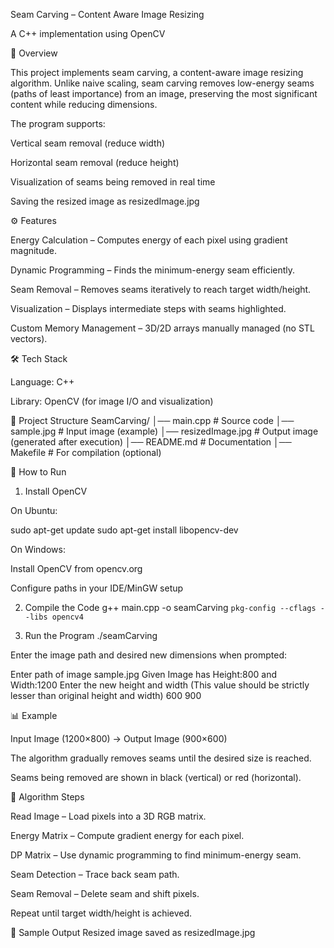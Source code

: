 Seam Carving – Content Aware Image Resizing

A C++ implementation using OpenCV

📌 Overview

This project implements seam carving, a content-aware image resizing algorithm. Unlike naive scaling, seam carving removes low-energy seams (paths of least importance) from an image, preserving the most significant content while reducing dimensions.

The program supports:

Vertical seam removal (reduce width)

Horizontal seam removal (reduce height)

Visualization of seams being removed in real time

Saving the resized image as resizedImage.jpg

⚙️ Features

Energy Calculation – Computes energy of each pixel using gradient magnitude.

Dynamic Programming – Finds the minimum-energy seam efficiently.

Seam Removal – Removes seams iteratively to reach target width/height.

Visualization – Displays intermediate steps with seams highlighted.

Custom Memory Management – 3D/2D arrays manually managed (no STL vectors).

🛠️ Tech Stack

Language: C++

Library: OpenCV (for image I/O and visualization)

📂 Project Structure
SeamCarving/
│── main.cpp          # Source code
│── sample.jpg        # Input image (example)
│── resizedImage.jpg  # Output image (generated after execution)
│── README.md         # Documentation
│── Makefile          # For compilation (optional)

🚀 How to Run
1. Install OpenCV

On Ubuntu:

sudo apt-get update
sudo apt-get install libopencv-dev


On Windows:

Install OpenCV from opencv.org

Configure paths in your IDE/MinGW setup

2. Compile the Code
g++ main.cpp -o seamCarving `pkg-config --cflags --libs opencv4`

3. Run the Program
./seamCarving


Enter the image path and desired new dimensions when prompted:

Enter path of image
sample.jpg
Given Image has Height:800 and Width:1200
Enter the new height and width (This value should be strictly lesser than original height and width)
600 900

📊 Example

Input Image (1200×800)
→ Output Image (900×600)

The algorithm gradually removes seams until the desired size is reached.

Seams being removed are shown in black (vertical) or red (horizontal).

🧮 Algorithm Steps

Read Image – Load pixels into a 3D RGB matrix.

Energy Matrix – Compute gradient energy for each pixel.

DP Matrix – Use dynamic programming to find minimum-energy seam.

Seam Detection – Trace back seam path.

Seam Removal – Delete seam and shift pixels.

Repeat until target width/height is achieved.

📌 Sample Output
Resized image saved as resizedImage.jpg
